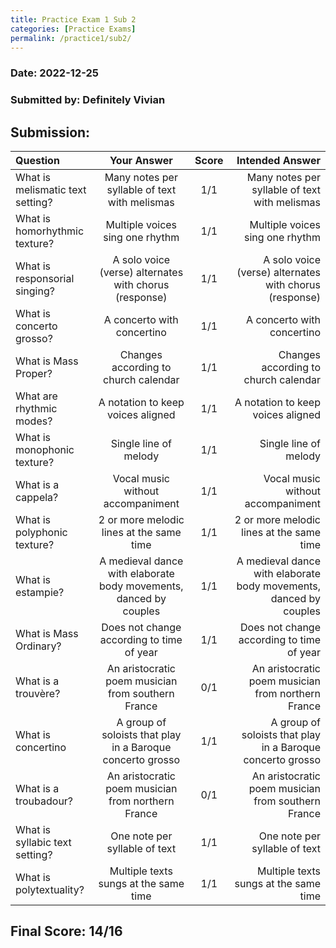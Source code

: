 ```yaml
---
title: Practice Exam 1 Sub 2
categories: [Practice Exams]
permalink: /practice1/sub2/
---
```


### Date: 2022-12-25

### Submitted by: Definitely Vivian

## Submission:

| Question | Your Answer | Score | Intended Answer |
| :---        |    :----:   |  :----: |        ---: |
| What is melismatic text setting? | Many notes per syllable of text with melismas | 1/1 | Many notes per syllable of text with melismas |
| What is homorhythmic texture? | Multiple voices sing one rhythm | 1/1 | Multiple voices sing one rhythm |
| What is responsorial singing? | A solo voice (verse) alternates with chorus (response) | 1/1 | A solo voice (verse) alternates with chorus (response) |
| What is concerto grosso? | A concerto with concertino | 1/1 | A concerto with concertino |
| What is Mass Proper? | Changes according to church calendar | 1/1 | Changes according to church calendar |
| What are rhythmic modes? | A notation to keep voices aligned | 1/1 | A notation to keep voices aligned |
| What is monophonic texture? | Single line of melody | 1/1 | Single line of melody |
| What is a cappela? | Vocal music without accompaniment | 1/1 | Vocal music without accompaniment |
| What is polyphonic texture? | 2 or more melodic lines at the same time | 1/1 | 2 or more melodic lines at the same time |
| What is estampie? | A medieval dance with elaborate body movements, danced by couples | 1/1 | A medieval dance with elaborate body movements, danced by couples |
| What is Mass Ordinary? | Does not change according to time of year | 1/1 | Does not change according to time of year |
| What is a trouvère? | An aristocratic poem musician from southern France | 0/1 | An aristocratic poem musician from northern France |
| What is concertino | A group of soloists that play in a Baroque concerto grosso | 1/1 | A group of soloists that play in a Baroque concerto grosso |
| What is a troubadour? | An aristocratic poem musician from northern France | 0/1 | An aristocratic poem musician from southern France |
| What is syllabic text setting? | One note per syllable of text | 1/1 | One note per syllable of text |
| What is polytextuality? | Multiple texts sungs at the same time | 1/1 | Multiple texts sungs at the same time |


## Final Score: 14/16

